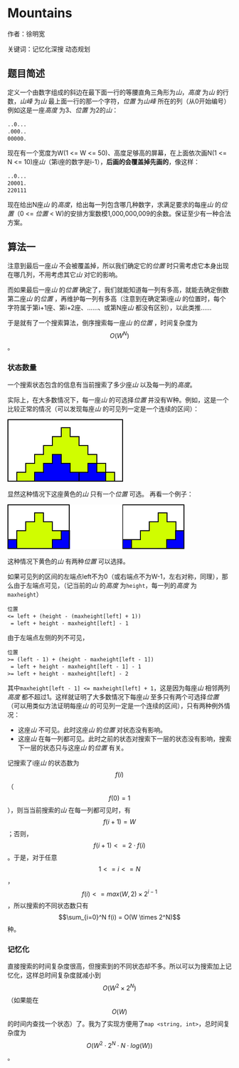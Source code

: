 # Mountains
作者：徐明宽

关键词：记忆化深搜 动态规划

## 题目简述
定义一个由数字组成的斜边在最下面一行的等腰直角三角形为*山*，*高度* 为*山* 的行数，*山峰* 为*山* 最上面一行的那一个字符，*位置* 为*山峰* 所在的列（从0开始编号）例如这是一座*高度* 为3、*位置* 为2的*山*：
```
..0...
.000..
00000.
```
现在有一个宽度为W(1 <= W <= 50)、高度足够高的屏幕，在上面依次画N(1 <= N <= 10)座*山*（第i座的数字是i-1），**后画的会覆盖掉先画的**，像这样：
```
..0...
20001.
220111
```
现在给出N座*山* 的*高度*，给出每一列包含哪几种数字，求满足要求的每座*山* 的*位置*（0 <= *位置* < W)的安排方案数模1,000,000,009的余数。保证至少有一种合法方案。

## 算法一
注意到最后一座*山* 不会被覆盖掉，所以我们确定它的*位置* 时只需考虑它本身出现在哪几列，不用考虑其它*山* 对它的影响。

而如果最后一座*山* 的*位置* 确定了，我们就能知道每一列有多高，就能去确定倒数第二座*山* 的*位置* ，再维护每一列有多高（注意到在确定第i座*山* 的位置时，每个字符属于第i+1座、第i+2座、……、或第N座*山* 都没有区别），以此类推……

于是就有了一个搜索算法，倒序搜索每一座*山* 的*位置* ，时间复杂度为$$O(W^N)$$。

### 状态数量
一个搜索状态包含的信息有当前搜索了多少座*山* 以及每一列的*高度*。

实际上，在大多数情况下，每一座*山* 的可选择*位置* 并没有W种。例如，这是一个比较正常的情况（可以发现每座*山* 的可见列一定是一个连续的区间）：

![图片加载失败](solution/1.png)

显然这种情况下这座黄色的*山* 只有一个*位置* 可选。
再看一个例子：

![图片加载失败](solution/2.png)

这种情况下黄色的*山* 有两种*位置* 可以选择。

如果可见列的区间的左端点left不为0（或右端点不为W-1，左右对称，同理），那么由于左端点可见，（记当前的*山* 的*高度* 为`height`，每一列的*高度* 为`maxheight`）
```
位置
<= left + (height - (maxheight[left] + 1))
 = left + height - maxheight[left] - 1
```
由于左端点左侧的列不可见，
```
位置
>= (left - 1) + (height - maxheight[left - 1]) 
 = left + height - maxheight[left - 1] - 1
>= left + height - maxheight[left] - 2
```
其中`maxheight[left - 1] <= maxheight[left] + 1`，这是因为每座*山* 相邻两列*高度* 都不超过1。这样就证明了大多数情况下每座*山* 至多只有两个可选择*位置* （可以用类似方法证明每座*山* 的可见列一定是一个连续的区间），只有两种例外情况：
- 这座*山* 不可见。此时这座*山* 的*位置* 对状态没有影响。
- 这座*山* 在每一列都可见。此时之前的状态对搜索下一层的状态没有影响，搜索下一层的状态只与这座*山* 的*位置* 有关。

记搜索了i座*山* 的状态数为$$f(i)$$（$$f(0) = 1$$），则当当前搜索的*山* 在每一列都可见时，有$$f(i + 1) = W$$；否则，$$f(i + 1) <= 2 \cdot f(i)$$。于是，对于任意$$1 <= i <= N$$，$$f(i) <= max(W, 2) \times 2^{i - 1}$$，所以搜索的不同状态数只有$$\sum_{i=0}^N f(i) = O(W \times 2^N)$$种。

### 记忆化
直接搜索的时间复杂度很高，但搜索到的不同状态却不多。所以可以为搜索加上记忆化，这样总时间复杂度就减小到$$O(W^2 \times 2^N)$$（如果能在$$O(W)$$的时间内查找一个状态）了。我为了实现方便用了`map <string, int>`，总时间复杂度为$$O(W^2 \cdot 2^N \cdot N \cdot log(W))$$。

